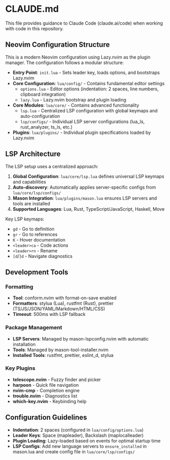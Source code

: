 # CLAUDE.md

This file provides guidance to Claude Code (claude.ai/code) when working with code in this repository.

## Neovim Configuration Structure

This is a modern Neovim configuration using Lazy.nvim as the plugin manager. The configuration follows a modular structure:

- **Entry Point**: `init.lua` - Sets leader key, loads options, and bootstraps Lazy.nvim
- **Core Configuration**: `lua/config/` - Contains fundamental editor settings
  - `options.lua` - Editor options (indentation: 2 spaces, line numbers, clipboard integration)
  - `lazy.lua` - Lazy.nvim bootstrap and plugin loading
- **Core Modules**: `lua/core/` - Contains advanced functionality
  - `lsp.lua` - Centralized LSP configuration with global keymaps and auto-configuration
  - `lsp/configs/` - Individual LSP server configurations (lua_ls, rust_analyzer, ts_ls, etc.)
- **Plugins**: `lua/plugins/` - Individual plugin specifications loaded by Lazy.nvim

## LSP Architecture

The LSP setup uses a centralized approach:

1. **Global Configuration**: `lua/core/lsp.lua` defines universal LSP keymaps and capabilities
2. **Auto-discovery**: Automatically applies server-specific configs from `lua/core/lsp/configs/`
3. **Mason Integration**: `lua/plugins/mason.lua` ensures LSP servers and tools are installed
4. **Supported Languages**: Lua, Rust, TypeScript/JavaScript, Haskell, Move

Key LSP keymaps:
- `gd` - Go to definition
- `gr` - Go to references  
- `K` - Hover documentation
- `<leader>ca` - Code actions
- `<leader>rn` - Rename
- `[d`/`]d` - Navigate diagnostics

## Development Tools

### Formatting
- **Tool**: conform.nvim with format-on-save enabled
- **Formatters**: stylua (Lua), rustfmt (Rust), prettier (TS/JS/JSON/YAML/Markdown/HTML/CSS)
- **Timeout**: 500ms with LSP fallback

### Package Management
- **LSP Servers**: Managed by mason-lspconfig.nvim with automatic installation
- **Tools**: Managed by mason-tool-installer.nvim
- **Installed Tools**: rustfmt, prettier, eslint_d, stylua

### Key Plugins
- **telescope.nvim** - Fuzzy finder and picker
- **harpoon** - Quick file navigation
- **nvim-cmp** - Completion engine
- **trouble.nvim** - Diagnostics list
- **which-key.nvim** - Keybinding help

## Configuration Guidelines

- **Indentation**: 2 spaces (configured in `lua/config/options.lua`)
- **Leader Keys**: Space (mapleader), Backslash (maplocalleader)
- **Plugin Loading**: Lazy-loaded based on events for optimal startup time
- **LSP Configs**: Add new language servers to `ensure_installed` in mason.lua and create config file in `lua/core/lsp/configs/`